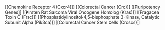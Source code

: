 [[Chemokine Receptor 4 (Cxcr4)]]
[[Colorectal Cancer (Crc)]]
[[Pluripotency Genes]]
[[Kirsten Rat Sarcoma Viral Oncogene Homolog (Kras)]]
[[Fragacea Toxin C (Frac)]]
[[Phosphatidylinositol-4,5-bisphosphate 3-Kinase, Catalytic Subunit Alpha (Pik3ca)]]
[[Colorectal Cancer Stem Cells (Crcscs)]]
